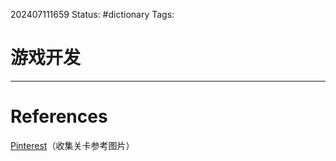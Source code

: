 202407111659
Status: #dictionary
Tags:
# 游戏开发

---
# References
[Pinterest](https://www.pinterest.com/)（收集关卡参考图片）